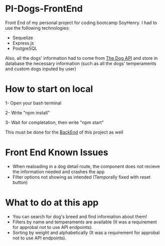 # PI-Dogs-FrontEnd
Front End of my personal project for coding bootcamp SoyHenry. I had to use the following technologies:
- Sequelize
- Express.js
- PostgreSQL

Also, all the dogs' information had to come from <a href="https://thedogapi.com/">The Dog API</a> and store in database the necessary information (such as all the dogs' temperaments and custom dogs inputed by user)

# How to start on local
1- Open your bash terminal

2- Write "npm install"

3- Wait for completation, then write "npm start"

This must be done for the <a href="https://github.com/LeonardoRosales1485/PI-Dogs-BackEnd">BackEnd</a> of this project as well

# Front End Known Issues

* When realoading in a dog detail route, the component does not recieve the information needed and crashes the app
* Filter options not showing as intended (Temporally fixed with reset button)

# What to do at this app

- You can search for dog's breed and find information about them!
- Filters by name and temperaments are available (It was a requirement for approbal not to use API endpoints).
- Sorting by weight and alphabetically (It was a requirement for approbal not to use API endpoints).
